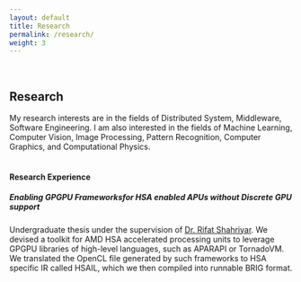 ```yaml
---
layout: default
title: Research 
permalink: /research/
weight: 3
---
```

<br/>

## **Research**
My research interests are in the fields of Distributed System, Middleware, Software Engineering. I am also interested in the fields of Machine Learning, Computer Vision, Image Processing, Pattern Recognition, Computer Graphics, and Computational Physics.  <br> <br>


#### Research Experience
##### **Enabling GPGPU Frameworksfor HSA enabled APUs without Discrete GPU support**
Undergraduate thesis under the supervision of <a href = "https://cse.buet.ac.bd/faculty_list/detail/rifat" target="_blank" rel="noopener noreferrer"> Dr. Rifat Shahriyar</a>. We devised a toolkit for AMD HSA accelerated processing units to leverage GPGPU libraries of high-level languages, such as APARAPI or TornadoVM. We translated the OpenCL file generated by such frameworks to HSA specific IR called HSAIL, which we then compiled into runnable BRIG format.


<br/> 
<br/> 
